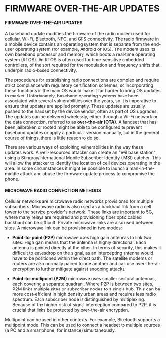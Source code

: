 # FIRMWARE OVER-THE-AIR UPDATES

#### FIRMWARE OVER-THE-AIR UPDATES

A baseband update modifies the firmware of the radio modem used for cellular, Wi-Fi, Bluetooth, NFC, and GPS connectivity. The radio firmware in a mobile device contains an operating system that is separate from the end-user operating system (for example, Android or iOS). The modem uses its own baseband processor and memory, which boots a real-time operating system (RTOS). An RTOS is often used for time-sensitive embedded controllers, of the sort required for the modulation and frequency shifts that underpin radio-based connectivity.

The procedures for establishing radio connections are complex and require strict compliance with regulatory certification schemes, so incorporating these functions in the main OS would make it far harder to bring OS updates to market. Unfortunately, baseband operating systems have been associated with several vulnerabilities over the years, so it is imperative to ensure that updates are applied promptly. These updates are usually pushed to the handset by the device vendor, often as part of OS upgrades. The updates can be delivered wirelessly, either through a Wi-Fi network or the data connection, referred to as **over-the-air (OTA)**. A handset that has been jailbroken or rooted might be able to be configured to prevent baseband updates or apply a particular version manually, but in the general course of things, there is little reason to do so.

There are various ways of exploiting vulnerabilities in the way these updates work. A well-resourced attacker can create an "evil base station" using a Stingray/International Mobile Subscriber Identity (IMSI) catcher. This will allow the attacker to identify the location of cell devices operating in the area. In some circumstances it might be possible to launch a man-in-the-middle attack and abuse the firmware update process to compromise the phone.

#### MICROWAVE RADIO CONNECTION METHODS

Cellular networks are microwave radio networks provisioned for multiple subscribers. Microwave radio is also used as a backhaul link from a cell tower to the service provider's network. These links are important to 5G, where many relays are required and provisioning fiber optic cabled backhaul can be difficult. Private microwave links are also used between sites. A microwave link can be provisioned in two modes:

  
-   **Point-to-point (P2P)** microwave uses high gain antennas to link two sites. High gain means that the antenna is highly directional. Each antenna is pointed directly at the other. In terms of security, this makes it difficult to eavesdrop on the signal, as an intercepting antenna would have to be positioned within the direct path. The satellite modems or routers are also normally paired to one another and can use over-the-air encryption to further mitigate against snooping attacks.
  
-   **Point-to-multipoint (P2M)** microwave uses smaller sectoral antennas, each covering a separate quadrant. Where P2P is between two sites, P2M links multiple sites or subscriber nodes to a single hub. This can be more cost-efficient in high density urban areas and requires less radio spectrum. Each subscriber node is distinguished by multiplexing. Because of the higher risk of signal interception compared to P2P, it is crucial that links be protected by over-the-air encryption.
  

Multipoint can be used in other contexts. For example, Bluetooth supports a multipoint mode. This can be used to connect a headset to multiple sources (a PC and a smartphone, for instance) simultaneously.